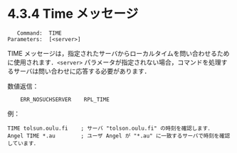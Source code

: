 # 4.3.4 Time メッセージ

```
   Command:  TIME
Parameters:  [<server>]
```

TIME メッセージは，指定されたサーバからローカルタイムを問い合わせるために使用されます．`<server>` パラメータが指定されない場合，コマンドを処理するサーバは問い合わせに応答する必要があります．

数値返信：
```
    ERR_NOSUCHSERVER    RPL_TIME
```

例：
```
TIME tolsun.oulu.fi    ; サーバ "tolson.oulu.fi" の時刻を確認します．
Angel TIME *.au        ; ユーザ Angel が "*.au" に一致するサーバで時刻を確認しています．
```
